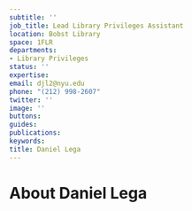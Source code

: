 ```yaml
---
subtitle: ''
job_title: Lead Library Privileges Assistant
location: Bobst Library
space: 1FLR
departments:
- Library Privileges
status: ''
expertise: 
email: djl2@nyu.edu
phone: "(212) 998-2607"
twitter: ''
image: ''
buttons: 
guides: 
publications: 
keywords: 
title: Daniel Lega
---
```


# About Daniel Lega